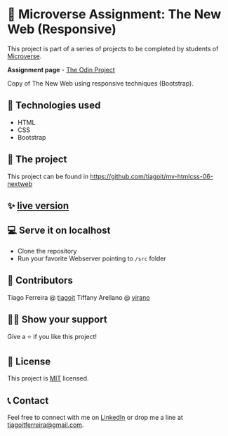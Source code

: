 # 📃 Microverse Assignment: The New Web (Responsive)
This project is part of a series of projects to be completed by students of [Microverse](https://www.microverse.org/ 'The Global School for Remote Software Developers!').

**Assignment page** - [The Odin Project](https://www.theodinproject.com/courses/html5-and-css3/lessons/building-with-responsive-design)

Copy of The New Web using responsive techniques (Bootstrap).

## 📡 Technologies used
- HTML
- CSS
- Bootstrap

## 🚀 The project
This project can be found in https://github.com/tiagoit/mv-htmlcss-06-nextweb

## ✨ [live version](https://tiagoit.github.io/mv-htmlcss-06-nextweb/src/)

## 💻 Serve it on localhost
  - Clone the repository
  - Run your favorite Webserver pointing to `/src` folder

## 🤖 Contributors
Tiago Ferreira @ [tiagoit](https://github.com/tiagoit)
Tiffany Arellano @ [yirano](https://github.com/yirano)

## 🙋‍♂ Show your support
Give a ⭐️ if you like this project!

## 📝 License
This project is [MIT](https://github.com/tiagoit/mv-htmlcss-06-nextweb/license.txt) licensed.

## 📞 Contact
Feel free to connect with me on [LinkedIn](https://www.linkedin.com/in/tiagoit-dev/) or drop me a line at <tiagoitferreira@gmail.com>.
